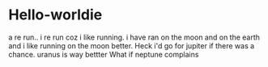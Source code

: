 # Hello-worldie
a re run..
i re run coz i like running. i have ran on the moon and on the earth and i like running on the moon better.
Heck i'd go for jupiter if there was a chance.
uranus is way bettter
What if neptune complains
